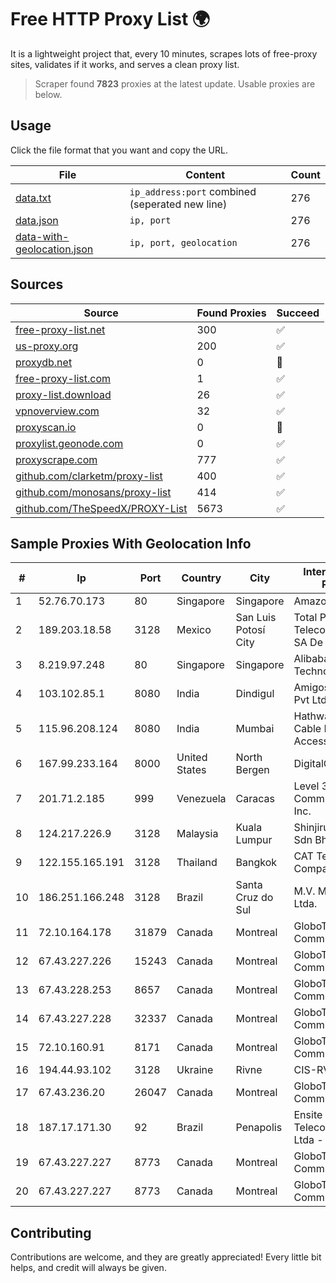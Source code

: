 
# Free HTTP Proxy List 🌍

It is a lightweight project that, every 10 minutes, scrapes lots of free-proxy sites, validates if it works, and serves a clean proxy list.


> Scraper found **7823** proxies at the latest update. Usable proxies are below.

## Usage

Click the file format that you want and copy the URL.


|File|Content|Count|
|----|-------|-----|
|[data.txt](https://raw.githubusercontent.com/themiralay/Proxy-List-World/master/data.txt)|`ip_address:port` combined (seperated new line)|276|
|[data.json](https://raw.githubusercontent.com/themiralay/Proxy-List-World/master/data.json)|`ip, port`|276|
|[data-with-geolocation.json](https://raw.githubusercontent.com/themiralay/Proxy-List-World/master/data-with-geolocation.json)|`ip, port, geolocation`|276|

## Sources

|Source|Found Proxies|Succeed|
|------|-------------|-------|
|[free-proxy-list.net](https://free-proxy-list.net)|300|✅|
|[us-proxy.org](https://www.us-proxy.org)|200|✅|
|[proxydb.net](http://proxydb.net)|0|🚫|
|[free-proxy-list.com](https://free-proxy-list.com/?page=&port=&type%5B%5D=http&type%5B%5D=https&up_time=0&search=Search)|1|✅|
|[proxy-list.download](https://www.proxy-list.download/HTTP)|26|✅|
|[vpnoverview.com](https://vpnoverview.com/privacy/anonymous-browsing/free-proxy-servers)|32|✅|
|[proxyscan.io](https://www.proxyscan.io)|0|🚫|
|[proxylist.geonode.com](https://proxylist.geonode.com/api/proxy-list?limit=300&page=1&sort_by=lastChecked&sort_type=desc&protocols=http,https)|0|✅|
|[proxyscrape.com](https://api.proxyscrape.com/v2/?request=displayproxies&protocol=http&timeout=10000&country=all&ssl=all&anonymity=all)|777|✅|
|[github.com/clarketm/proxy-list](https://raw.githubusercontent.com/clarketm/proxy-list/master/proxy-list-raw.txt)|400|✅|
|[github.com/monosans/proxy-list](https://raw.githubusercontent.com/monosans/proxy-list/main/proxies/http.txt)|414|✅|
|[github.com/TheSpeedX/PROXY-List](https://raw.githubusercontent.com/TheSpeedX/PROXY-List/master/http.txt)|5673|✅|


## Sample Proxies With Geolocation Info

|#|Ip|Port|Country|City|Internet Service Provider|
|-|--|----|-------|----|-------------------------|
|1|52.76.70.173|80|Singapore|Singapore|Amazon.com, Inc.|
|2|189.203.18.58|3128|Mexico|San Luis Potosí City|Total Play Telecomunicaciones SA De CV|
|3|8.219.97.248|80|Singapore|Singapore|Alibaba (US) Technology Co., Ltd.|
|4|103.102.85.1|8080|India|Dindigul|Amigos Broadband Pvt Ltd|
|5|115.96.208.124|8080|India|Mumbai|Hathway IP over Cable Internet Access|
|6|167.99.233.164|8000|United States|North Bergen|DigitalOcean, LLC|
|7|201.71.2.185|999|Venezuela|Caracas|Level 3 Communications, Inc.|
|8|124.217.226.9|3128|Malaysia|Kuala Lumpur|Shinjiru Technology Sdn Bhd|
|9|122.155.165.191|3128|Thailand|Bangkok|CAT Telecom Public Company Limited|
|10|186.251.166.248|3128|Brazil|Santa Cruz do Sul|M.V. Martin & Cia Ltda.|
|11|72.10.164.178|31879|Canada|Montreal|GloboTech Communications|
|12|67.43.227.226|15243|Canada|Montreal|GloboTech Communications|
|13|67.43.228.253|8657|Canada|Montreal|GloboTech Communications|
|14|67.43.227.228|32337|Canada|Montreal|GloboTech Communications|
|15|72.10.160.91|8171|Canada|Montreal|GloboTech Communications|
|16|194.44.93.102|3128|Ukraine|Rivne|CIS-RV|
|17|67.43.236.20|26047|Canada|Montreal|GloboTech Communications|
|18|187.17.171.30|92|Brazil|Penapolis|Ensite Brasil Telecomunicações Ltda - ME|
|19|67.43.227.227|8773|Canada|Montreal|GloboTech Communications|
|20|67.43.227.227|8773|Canada|Montreal|GloboTech Communications|



## Contributing

Contributions are welcome, and they are greatly appreciated! Every
little bit helps, and credit will always be given.

